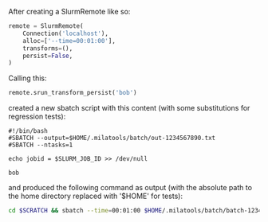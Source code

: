 After creating a SlurmRemote like so:

```python
remote = SlurmRemote(
    Connection('localhost'),
    alloc=['--time=00:01:00'],
    transforms=(),
    persist=False,
)
```

Calling this:
```python
remote.srun_transform_persist('bob')
```

created a new sbatch script with this content (with some substitutions for regression tests):
```
#!/bin/bash
#SBATCH --output=$HOME/.milatools/batch/out-1234567890.txt
#SBATCH --ntasks=1

echo jobid = $SLURM_JOB_ID >> /dev/null

bob

```

and produced the following command as output (with the absolute path to the home directory replaced with '$HOME' for tests):

```bash
cd $SCRATCH && sbatch --time=00:01:00 $HOME/.milatools/batch/batch-1234567890.sh; touch $HOME/.milatools/batch/out-1234567890.txt; tail -n +1 -f $HOME/.milatools/batch/out-1234567890.txt
```
